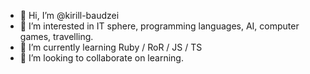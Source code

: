- 👋 Hi, I’m @kirill-baudzei
- 👀 I’m interested in IT sphere, programming languages, AI, computer games, travelling.
- 🌱 I’m currently learning Ruby / RoR / JS / TS
- 💞️ I’m looking to collaborate on learning.
  

<!---
kirill-baudzei/kirill-baudzei is a ✨ special ✨ repository because its `README.md` (this file) appears on your GitHub profile.
You can click the Preview link to take a look at your changes.
--->
